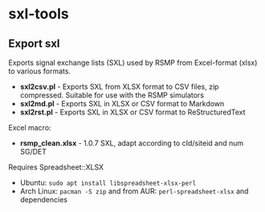 sxl-tools
=========

Export sxl
----------

Exports signal exchange lists (SXL) used by RSMP from Excel-format (xlsx) to
various formats.

* **sxl2csv.pl** - Exports SXL from XLSX format to CSV files, zip compressed.
                   Suitable for use with the RSMP simulators
* **sxl2md.pl**  - Exports SXL in XLSX or CSV format to Markdown
* **sxl2rst.pl** - Exports SXL in XLSX or CSV format to ReStructuredText

Excel macro:
* **rsmp_clean.xlsx** - 1.0.7 SXL, adapt according to cId/siteid and num SG/DET

Requires Spreadsheet::XLSX
* Ubuntu: `sudo apt install libspreadsheet-xlsx-perl`
* Arch Linux: `pacman -S zip` and from AUR: `perl-spreadsheet-xlsx` and
  dependencies
